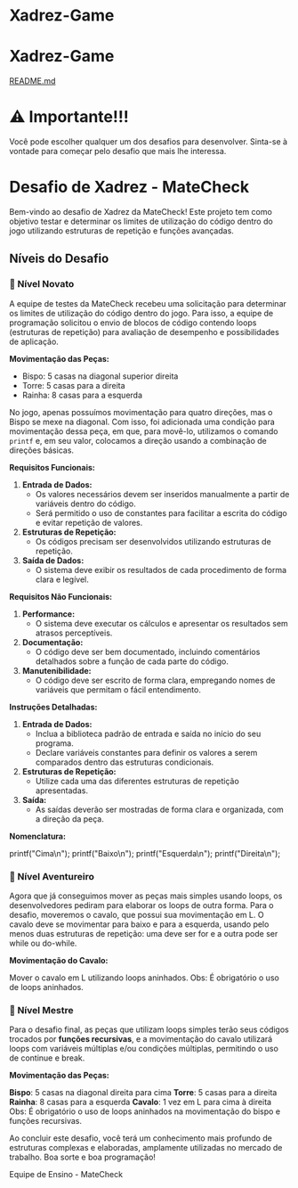 ﻿# Xadrez-Game
# Xadrez-Game

[README.md](https://github.com/user-attachments/files/23057243/README.md)
# ⚠️ Importante!!!
Você pode escolher qualquer um dos desafios para desenvolver. Sinta-se à vontade para começar pelo desafio que mais lhe interessa.

# Desafio de Xadrez - MateCheck

Bem-vindo ao desafio de Xadrez da MateCheck! Este projeto tem como objetivo testar e determinar os limites de utilização do código dentro do jogo utilizando estruturas de repetição e funções avançadas.

## Níveis do Desafio

### 🏅 Nível Novato

A equipe de testes da MateCheck recebeu uma solicitação para determinar os limites de utilização do código dentro do jogo. Para isso, a equipe de programação solicitou o envio de blocos de código contendo loops (estruturas de repetição) para avaliação de desempenho e possibilidades de aplicação.

**Movimentação das Peças:**
- Bispo: 5 casas na diagonal superior direita
- Torre: 5 casas para a direita
- Rainha: 8 casas para a esquerda

No jogo, apenas possuímos movimentação para quatro direções, mas o Bispo se mexe na diagonal. Com isso, foi adicionada uma condição para movimentação dessa peça, em que, para movê-lo, utilizamos o comando `printf` e, em seu valor, colocamos a direção usando a combinação de direções básicas. 

**Requisitos Funcionais:**
1. **Entrada de Dados:**
   - Os valores necessários devem ser inseridos manualmente a partir de variáveis dentro do código.
   - Será permitido o uso de constantes para facilitar a escrita do código e evitar repetição de valores.
2. **Estruturas de Repetição:**
   - Os códigos precisam ser desenvolvidos utilizando estruturas de repetição.
3. **Saída de Dados:**
   - O sistema deve exibir os resultados de cada procedimento de forma clara e legível.

**Requisitos Não Funcionais:**
1. **Performance:**
   - O sistema deve executar os cálculos e apresentar os resultados sem atrasos perceptíveis.
2. **Documentação:**
   - O código deve ser bem documentado, incluindo comentários detalhados sobre a função de cada parte do código.
3. **Manutenibilidade:**
   - O código deve ser escrito de forma clara, empregando nomes de variáveis que permitam o fácil entendimento.

**Instruções Detalhadas:**
1. **Entrada de Dados:**
   - Inclua a biblioteca padrão de entrada e saída no início do seu programa.
   - Declare variáveis constantes para definir os valores a serem comparados dentro das estruturas condicionais.
2. **Estruturas de Repetição:**
   - Utilize cada uma das diferentes estruturas de repetição apresentadas.
3. **Saída:**
   - As saídas deverão ser mostradas de forma clara e organizada, com a direção da peça.

**Nomenclatura:**

printf("Cima\n");
printf("Baixo\n");
printf("Esquerda\n");
printf("Direita\n");

### 🏅 Nível Aventureiro
Agora que já conseguimos mover as peças mais simples usando loops, os desenvolvedores pediram para elaborar os loops de outra forma. Para o desafio, moveremos o cavalo, que possui sua movimentação em L. O cavalo deve se movimentar para baixo e para a esquerda, usando pelo menos duas estruturas de repetição: uma deve ser for e a outra pode ser while ou do-while.

**Movimentação do Cavalo:**

Mover o cavalo em L utilizando loops aninhados.
Obs: É obrigatório o uso de loops aninhados.

### 🥇 Nível Mestre
Para o desafio final, as peças que utilizam loops simples terão seus códigos trocados por **funções recursivas**, e a movimentação do cavalo utilizará loops com variáveis múltiplas e/ou condições múltiplas, permitindo o uso de continue e break.

**Movimentação das Peças:**

**Bispo**: 5 casas na diagonal direita para cima
**Torre**: 5 casas para a direita
**Rainha**: 8 casas para a esquerda
**Cavalo**: 1 vez em L para cima à direita
Obs: É obrigatório o uso de loops aninhados na movimentação do bispo e funções recursivas.

Ao concluir este desafio, você terá um conhecimento mais profundo de estruturas complexas e elaboradas, amplamente utilizadas no mercado de trabalho. Boa sorte e boa programação!

Equipe de Ensino - MateCheck
